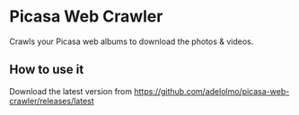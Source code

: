 # Picasa Web Crawler

Crawls your Picasa web albums to download the photos & videos.

## How to use it

Download the latest version from https://github.com/adelolmo/picasa-web-crawler/releases/latest
